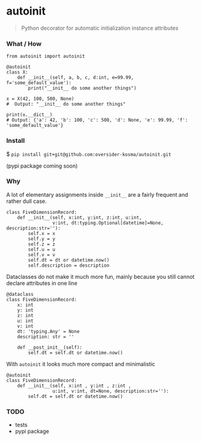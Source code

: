 # autoinit
> Python decorator for automatic initialization instance attributes

### What / How
```python3
from autoinit import autoinit

@autoinit
class X:
    def __init__(self, a, b, c, d:int, e=99.99, f='some_default_value'):
	    print("__init__ do some another things")

x = X(42, 100, 500, None)
#  Output: "__init__ do some another things"

print(x.__dict__)
# Output: {'a': 42, 'b': 100, 'c': 500, 'd': None, 'e': 99.99, 'f': 'some_default_value'}
```
### Install
$ ```pip install git+git@github.com:oversider-kosma/autoinit.git```

(pypi package coming soon)

### Why
A lot of elementary assignments inside `__init__` are a fairly frequent and rather dull case.

```python3
class FiveDimensionRecord:
    def __init__(self, x:int, y:int, z:int, u:int, 
                 v:int, dt:typing.Optional[datetime]=None, description:str=''):
        self.x = x
        self.y = y
        self.z = z
        self.u = u
        self.v = v
        self.dt = dt or datetime.now()
        self.description = description
```

Dataclasses do not make it much more fun, mainly because you still cannot declare attributes in one line
```python3
@dataclass
class FiveDimensionRecord:
    x: int
    y: int
    z: int
    u: int
    v: int
    dt: 'typing.Any' = None
    description: str = ''

    def __post_init__(self):
        self.dt = self.dt or datetime.now()
```

With `autoinit` it looks much more compact and minimalistic

```python3
@autoinit
class FiveDimensionRecord:
    def __init__(self, x:int , y:int , z:int , 
                 u:int, v:int, dt=None, description:str=''):
        self.dt = self.dt or datetime.now()
```

### TODO
* tests
* pypi package
